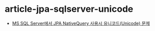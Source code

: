 # article-jpa-sqlserver-unicode
* [MS SQL Server에서 JPA NativeQuery 사용시 유니코드(Unicode) 문제](https://medium.com/@SlackBeck/ms-sql-server%EC%97%90%EC%84%9C-jpa-nativequery-%EC%82%AC%EC%9A%A9%EC%8B%9C-%EC%9C%A0%EB%8B%88%EC%BD%94%EB%93%9C-unicode-%EB%AC%B8%EC%A0%9C-eabc1d912c04)
